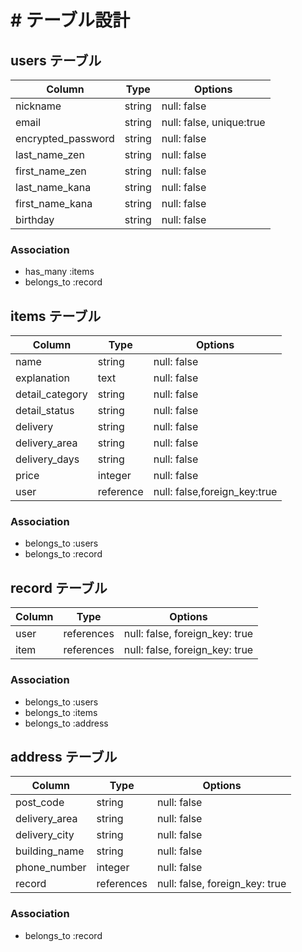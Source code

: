 # # テーブル設計

## users テーブル

| Column             | Type   | Options     |
| ------------------ | ------ | ----------- |
| nickname           | string | null: false |
| email              | string | null: false, unique:true |
| encrypted_password | string | null: false |
| last_name_zen      | string | null: false |
| first_name_zen     | string | null: false |
| last_name_kana     | string | null: false |
| first_name_kana    | string | null: false |
| birthday           | string | null: false |

### Association

* has_many :items
* belongs_to :record

## items テーブル

| Column             | Type      | Options     |
| --------------     | --------- | ----------- |
| name               | string    | null: false |
| explanation        | text      | null: false |
| detail_category    | string    | null: false |
| detail_status      | string    | null: false |
| delivery           | string    | null: false |
| delivery_area      | string    | null: false |
| delivery_days      | string    | null: false |
| price              | integer   | null: false |
| user               | reference | null: false,foreign_key:true |

### Association

- belongs_to :users
- belongs_to :record

## record テーブル

| Column    | Type       | Options                        |
| --------- | ---------- | ------------------------------ |
| user      | references | null: false, foreign_key: true |
| item      | references | null: false, foreign_key: true |

### Association

- belongs_to :users
- belongs_to :items
- belongs_to :address

## address テーブル

| Column             | Type         | Options     |
| ------------------ | ------       | ----------- |
| post_code          | string       | null: false |
| delivery_area      | string       | null: false |
| delivery_city      | string       | null: false |
| building_name      | string       | null: false |
| phone_number       | integer      | null: false |
| record             | references   | null: false, foreign_key: true |

### Association

- belongs_to :record